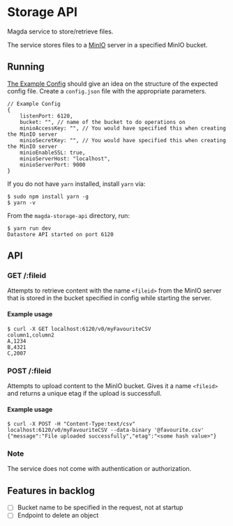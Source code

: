 # Storage API

Magda service to store/retrieve files.

The service stores files to a [MinIO](https://min.io/) server in a specified MinIO bucket.

## Running

[The Example Config](./config.example.json) should give an idea on the structure of the
expected config file. Create a `config.json` file with the appropriate parameters.

```json5
// Example Config
{
    listenPort: 6120,
    bucket: "", // name of the bucket to do operations on
    minioAccessKey: "", // You would have specified this when creating the MinIO server
    minioSecretKey: "", // You would have specified this when creating the MinIO server
    minioEnableSSL: true,
    minioServerHost: "localhost",
    minioServerPort: 9000
}
```

If you do not have `yarn` installed, install `yarn` via:

```console
$ sudo npm install yarn -g
$ yarn -v
```

From the `magda-storage-api` directory, run:

```console
$ yarn run dev
Datastore API started on port 6120
```

## API

### GET /:fileid

Attempts to retrieve content with the name `<fileid>` from the MinIO server
that is stored in the bucket specified in config while starting the server.

#### Example usage

```console
$ curl -X GET localhost:6120/v0/myFavouriteCSV
column1,column2
A,1234
B,4321
C,2007
```

### POST /:fileid

Attempts to upload content to the MinIO bucket. Gives it a name `<fileid>` and returns a unique etag
if the upload is successfull.

#### Example usage

```console
$ curl -X POST -H "Content-Type:text/csv" localhost:6120/v0/myFavouriteCSV --data-binary '@favourite.csv'
{"message":"File uploaded successfully","etag":"<some hash value>"}
```

### Note

The service does not come with authentication or authorization.

## Features in backlog

-   [ ] Bucket name to be specified in the request, not at startup
-   [ ] Endpoint to delete an object
